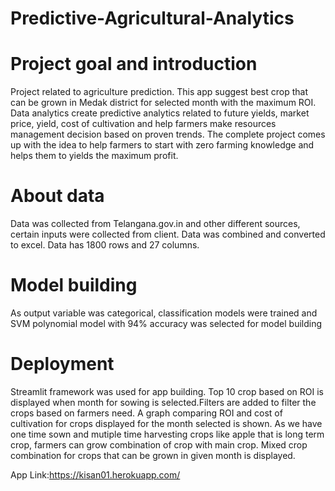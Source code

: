# Predictive-Agricultural-Analytics

# Project goal and introduction

Project related to agriculture prediction. This app suggest best crop that can be grown in Medak district for selected month with the maximum ROI.
Data analytics create predictive analytics related to future yields, market price, yield, cost of cultivation and help farmers make resources management decision based on proven trends.
The complete project comes up with the idea to help farmers to start with zero farming knowledge and helps them to yields the maximum profit.


# About data

Data was collected from Telangana.gov.in and other different sources, certain inputs were collected from client. Data was combined and converted to excel. Data has 1800 rows and 27 columns.

# Model building

As output variable was categorical, classification models were trained and SVM polynomial model with 94% accuracy was selected for model building

# Deployment

Streamlit framework was used for app building. Top 10 crop based on ROI is displayed when month for sowing is selected.Filters are added to filter the crops based on farmers need. A graph comparing ROI and cost of cultivation for crops displayed for the month selected is shown. As we have one time sown and mutiple time harvesting crops like apple that is long term crop, farmers can grow combination of crop with main crop. Mixed crop combination for crops that can be grown in given month is displayed.

App Link:https://kisan01.herokuapp.com/
